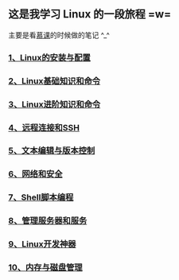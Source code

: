 ## 这是我学习 Linux 的一段旅程 =w=

主要是看[慕课](https://coding.imooc.com/class/386.html)的时候做的笔记 ^_^

### [1、Linux的安装与配置](./1、Linux的安装与配置.md)

### [2、Linux基础知识和命令](./2、Linux基础知识和命令.md)

### [3、Linux进阶知识和命令](./3、Linux进阶知识和命令.md)

### [4、远程连接和SSH](./4、远程连接和SSH.md)

### [5、文本编辑与版本控制](./5、文本编辑与版本控制.md)

### [6、网络和安全](./6、网络和安全.md)

### [7、Shell脚本编程](./7、Shell脚本编程.md)

### [8、管理服务器和服务](./8、管理服务器和服务.md)

### [9、Linux开发神器](./9、Linux开发神器.md)

### [10、内存与磁盘管理](./10、内存与磁盘管理.md)

